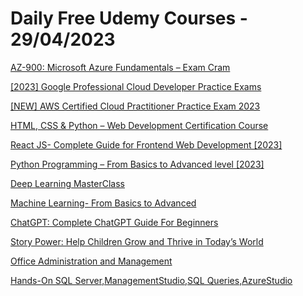 # Daily Free Udemy Courses - 29/04/2023

[AZ-900: Microsoft Azure Fundamentals – Exam Cram](https://www.udemy.com/course/az-900-microsoft-azure-fundamentals-exam-cram/?couponCode=8272BE57C)
[[2023] Google Professional Cloud Developer Practice Exams](https://www.udemy.com/course/2023-google-professional-cloud-developer-practice-exams-new/?couponCode=345E2D7A18C29369FE90)
[[NEW] AWS Certified Cloud Practitioner Practice Exam 2023](https://www.udemy.com/course/aws-certified-cloud-practitioner-practice-exam-2023/?couponCode=F042AADD767776B35EFC)
[HTML, CSS & Python – Web Development Certification Course](https://www.udemy.com/course/html-css-python-certification-course/?couponCode=9AF82DB6ACAFFF5AEFDC)
[React JS- Complete Guide for Frontend Web Development [2023]](https://www.udemy.com/course/react-js-a-complete-guide-for-frontend-web-development/?couponCode=FREEAPRIL143)
[Python Programming – From Basics to Advanced level [2023]](https://www.udemy.com/course/python-programming-beginner-to-advanced/?couponCode=FREEAPRIL144)
[Deep Learning MasterClass](https://www.udemy.com/course/deep-learning-masterclass/?couponCode=9DC76F4998A92CB340E7)
[Machine Learning- From Basics to Advanced](https://www.udemy.com/course/step-by-step-guide-to-machine-learning-course/?couponCode=FREEAPRIL142)
[ChatGPT: Complete ChatGPT Guide For Beginners](https://www.udemy.com/course/chatgpt-complete-chatgpt-guide-for-beginners/?couponCode=SUBHANALLAH_042823)
[Story Power: Help Children Grow and Thrive in Today’s World](https://www.udemy.com/course/story-power/?couponCode=SPRINGFREE2023)
[Office Administration and Management](https://www.udemy.com/course/office-and-administrative-management_xl/?couponCode=FREEOAMXL)
[Hands-On SQL Server,ManagementStudio,SQL Queries,AzureStudio](https://www.udemy.com/course/hands-on-sql-servermanagementstudiosql-queriesazurestudio/?couponCode=C9E9EEBE1282DC9A6D29)

